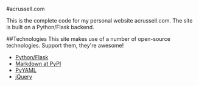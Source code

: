 #acrussell.com

This is the complete code for my personal website acrussell.com. The
site is built on a Python/Flask backend.

##Technologies
This site makes use of a number of open-source technologies. Support them,
they're awesome!
* [Python/Flask](flask.pocoo.org)
* [Markdown at PyPI](pypi.python.org/pypi/Markdown)
* [PyYAML](pyyaml.org/wiki/PyYAML)
* [jQuery](jquery.com)

